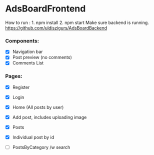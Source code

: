# AdsBoardFrontend
How to run : 
    1. npm install
    2. npm start
Make sure backend is running. https://github.com/uldiszigurs/AdsBoardBackend 

### Components: 
- [X] Navigation bar
- [X] Post preview (no comments)
- [X] Comments List
### Pages:
- [X] Register
- [X] Login
- [X] Home (All posts by user) 
- [X] Add post, includes uploading image
- [X] Posts
- [X] Individual post by id
- [ ] PostsByCategory /w search




